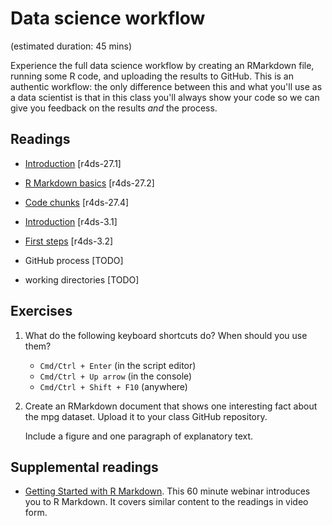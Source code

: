 # Data science workflow
(estimated duration: 45 mins)

Experience the full data science workflow by creating an RMarkdown file,
running some R code, and uploading the results to GitHub. This is an authentic
workflow: the only difference between this and what you'll use as a data
scientist is that in this class you'll always show your code so we can give you
feedback on the results _and_ the process.

## Readings

  * [Introduction](http://r4ds.had.co.nz/r-markdown.html#introduction-18) [r4ds-27.1]

  * [R Markdown basics](http://r4ds.had.co.nz/r-markdown.html#r-markdown-basics) [r4ds-27.2]

  * [Code chunks](http://r4ds.had.co.nz/r-markdown.html#code-chunks) [r4ds-27.4]

  * [Introduction](http://r4ds.had.co.nz/data-visualisation.html#introduction-1) [r4ds-3.1]

  * [First steps](http://r4ds.had.co.nz/data-visualisation.html#first-steps) [r4ds-3.2]

  * GitHub process [TODO]

  * working directories [TODO]


## Exercises

1.  What do the following keyboard shortcuts do? When should you use them?
    
    - `Cmd/Ctrl + Enter` (in the script editor)
    - `Cmd/Ctrl + Up arrow` (in the console)
    - `Cmd/Ctrl + Shift + F10` (anywhere)
    
1.  Create an RMarkdown document that shows one interesting fact about
    the mpg dataset. Upload it to your class GitHub repository.
    
    Include a figure and one paragraph of explanatory text.
    

## Supplemental readings

  * [Getting Started with R Markdown](https://www.rstudio.com/resources/webinars/getting-started-with-r-markdown/).
    This 60 minute webinar introduces you to R Markdown. It covers similar
    content to the readings in video form.



